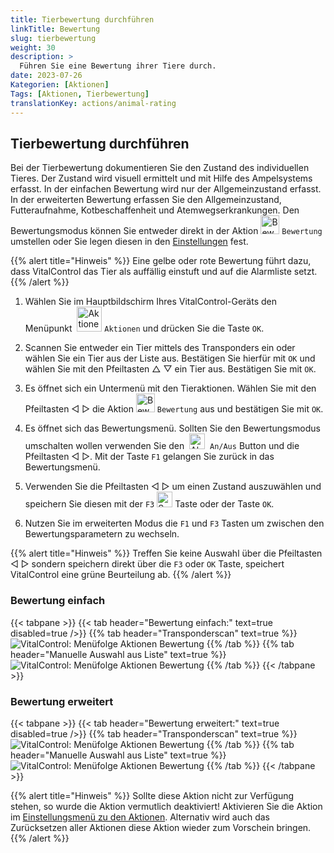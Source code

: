 ```yaml
---
title: Tierbewertung durchführen
linkTitle: Bewertung
slug: tierbewertung
weight: 30
description: >
  Führen Sie eine Bewertung ihrer Tiere durch.
date: 2023-07-26
Kategorien: [Aktionen]
Tags: [Aktionen, Tierbewertung]
translationKey: actions/animal-rating
---
```

## Tierbewertung durchführen
Bei der Tierbewertung dokumentieren Sie den Zustand des individuellen Tieres. Der Zustand wird visuell ermittelt und mit Hilfe des Ampelsystems erfasst. In der einfachen Bewertung wird nur der Allgemeinzustand erfasst. In der erweiterten Bewertung erfassen Sie den Allgemeinzustand, Futteraufnahme, Kotbeschaffenheit und Atemwegserkrankungen. Den Bewertungsmodus können Sie entweder direkt in der Aktion <img src="/icons/actions/rating.svg" width="30" align="bottom" alt="Bewertung" /> `Bewertung` umstellen oder Sie legen diesen in den [Einstellungen](../../einstellungen/erfassung-tierdaten/#tierbewertung-einstellen) fest.

{{% alert title="Hinweis" %}}
Eine gelbe oder rote Bewertung führt dazu, dass VitalControl das Tier als auffällig einstuft und auf die Alarmliste setzt.
{{% /alert %}}

1.  Wählen Sie im Hauptbildschirm Ihres VitalControl-Geräts den Menüpunkt &nbsp;<img src="/icons/actions.svg" width="40" align="bottom" alt="Aktionen" /> `Aktionen` und drücken Sie die Taste `OK`.

2. Scannen Sie entweder ein Tier mittels des Transponders ein oder wählen Sie ein Tier aus der Liste aus. Bestätigen Sie hierfür mit `OK` und wählen Sie mit den Pfeiltasten △ ▽ ein Tier aus. Bestätigen Sie mit `OK`.

3. Es öffnet sich ein Untermenü mit den Tieraktionen. Wählen Sie mit den Pfeiltasten ◁ ▷ die Aktion <img src="/icons/actions/rating.svg" width="30" align="bottom" alt="Bewertung" /> `Bewertung` aus und bestätigen Sie mit `OK`.

4. Es öffnet sich das Bewertungsmenü. Sollten Sie den Bewertungsmodus umschalten wollen verwenden Sie den &nbsp;<img src="/icons/gear.svg" width="25" align="bottom" alt="Aktionskette" />&nbsp; `An/Aus` Button und die  Pfeiltasten ◁ ▷. Mit der Taste `F1` gelangen Sie zurück in das Bewertungsmenü.

5. Verwenden Sie die Pfeiltasten ◁ ▷ um einen Zustand auszuwählen und speichern Sie diesen mit der `F3` <img src="/icons/save.svg" width="25" align="bottom" alt="Speichern" /> Taste oder der Taste `OK`.

6. Nutzen Sie im erweiterten Modus die `F1` und `F3` Tasten um zwischen den Bewertungsparametern zu wechseln.

{{% alert title="Hinweis" %}}
Treffen Sie keine Auswahl über die Pfeiltasten ◁ ▷ sondern speichern direkt über die `F3` oder `OK` Taste, speichert VitalControl eine grüne Beurteilung ab.
{{% /alert %}}

### Bewertung einfach

{{< tabpane >}}
{{< tab header="Bewertung einfach:" text=true disabled=true />}}
{{% tab header="Transponderscan" text=true %}}
  ![VitalControl: Menüfolge Aktionen Bewertung](../bilder/bewertungeinfach-manuelle-auswahl.png "Einfache Bewertung durchführen")
{{% /tab %}}
{{% tab header="Manuelle Auswahl aus Liste" text=true %}}
  ![VitalControl: Menüfolge Aktionen Bewertung](../bilder/bewertungeinfach.png "Einfache Bewertung durchführen")
{{% /tab %}}
{{< /tabpane >}}

### Bewertung erweitert

{{< tabpane >}}
{{< tab header="Bewertung erweitert:" text=true disabled=true />}}
{{% tab header="Transponderscan" text=true %}}
   ![VitalControl: Menüfolge Aktionen Bewertung](../bilder/bewertungerweitert-transponder.png "Erweiterte Bewertung durchführen")
{{% /tab %}}
{{% tab header="Manuelle Auswahl aus Liste" text=true %}}
   ![VitalControl: Menüfolge Aktionen Bewertung](../bilder/bewertungerweitert.png "Erweiterte Bewertung durchführen")
{{% /tab %}}
{{< /tabpane >}}


{{% alert title="Hinweis" %}}
Sollte diese Aktion nicht zur Verfügung stehen, so wurde die Aktion vermutlich deaktiviert! Aktivieren Sie die Aktion im [Einstellungsmenü zu den Aktionen](/docs/aktionen/einstellungen/). Alternativ wird auch das Zurücksetzen aller Aktionen diese Aktion wieder zum Vorschein bringen.
{{% /alert %}}
